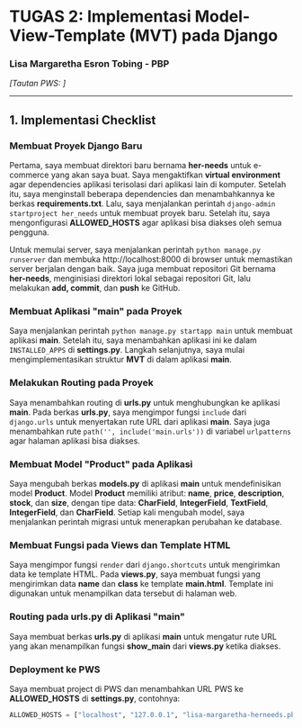# TUGAS 2: Implementasi Model-View-Template (MVT) pada Django
### Lisa Margaretha Esron Tobing - PBP 

*[Tautan PWS: ]*

---

## 1. Implementasi Checklist

### Membuat Proyek Django Baru
Pertama, saya membuat direktori baru bernama **her-needs** untuk e-commerce yang akan saya buat. Saya mengaktifkan **virtual environment** agar dependencies aplikasi terisolasi dari aplikasi lain di komputer. Setelah itu, saya menginstall beberapa dependencies dan menambahkannya ke berkas **requirements.txt**. Lalu, saya menjalankan perintah `django-admin startproject her_needs` untuk membuat proyek baru. Setelah itu, saya mengonfigurasi **ALLOWED_HOSTS** agar aplikasi bisa diakses oleh semua pengguna. 

Untuk memulai server, saya menjalankan perintah `python manage.py runserver` dan membuka http://localhost:8000 di browser untuk memastikan server berjalan dengan baik. Saya juga membuat repositori Git bernama **her-needs**, menginisiasi direktori lokal sebagai repositori Git, lalu melakukan **add, commit**, dan **push** ke GitHub.

### Membuat Aplikasi "main" pada Proyek
Saya menjalankan perintah `python manage.py startapp main` untuk membuat aplikasi **main**. Setelah itu, saya menambahkan aplikasi ini ke dalam `INSTALLED_APPS` di **settings.py**. Langkah selanjutnya, saya mulai mengimplementasikan struktur **MVT** di dalam aplikasi **main**.

### Melakukan Routing pada Proyek
Saya menambahkan routing di **urls.py** untuk menghubungkan ke aplikasi **main**. Pada berkas **urls.py**, saya mengimpor fungsi `include` dari `django.urls` untuk menyertakan rute URL dari aplikasi **main**. Saya juga menambahkan rute `path('', include('main.urls'))` di variabel `urlpatterns` agar halaman aplikasi bisa diakses.

### Membuat Model "Product" pada Aplikasi
Saya mengubah berkas **models.py** di aplikasi **main** untuk mendefinisikan model **Product**. Model **Product** memiliki atribut: **name**, **price**, **description**, **stock**, dan **size**, dengan tipe data: **CharField**, **IntegerField**, **TextField**, **IntegerField**, dan **CharField**. Setiap kali mengubah model, saya menjalankan perintah migrasi untuk menerapkan perubahan ke database.

### Membuat Fungsi pada Views dan Template HTML
Saya mengimpor fungsi `render` dari `django.shortcuts` untuk mengirimkan data ke template HTML. Pada **views.py**, saya membuat fungsi yang mengirimkan data **name** dan **class** ke template **main.html**. Template ini digunakan untuk menampilkan data tersebut di halaman web.

### Routing pada urls.py di Aplikasi "main"
Saya membuat berkas **urls.py** di aplikasi **main** untuk mengatur rute URL yang akan menampilkan fungsi **show_main** dari **views.py** ketika diakses.

### Deployment ke PWS
Saya membuat project di PWS dan menambahkan URL PWS ke **ALLOWED_HOSTS** di **settings.py**, contohnya:

```python
ALLOWED_HOSTS = ["localhost", "127.0.0.1", "lisa-margaretha-herneeds.pbp.cs.ui.ac.id"]
